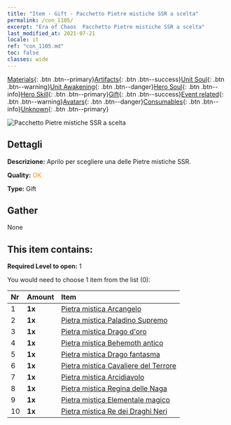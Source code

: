 ```yaml
---
title: "Item - Gift - Pacchetto Pietre mistiche SSR a scelta"
permalink: /con_1105/
excerpt: "Era of Chaos  Pacchetto Pietre mistiche SSR a scelta"
last_modified_at: 2021-07-21
locale: it
ref: "con_1105.md"
toc: false
classes: wide
---
```

 [Materials](/ItemsIT/){: .btn .btn--primary}[Artifacts](/ItemsIT/Artifacts/){: .btn .btn--success}[Unit Soul](/ItemsIT/UnitSoul/){: .btn .btn--warning}[Unit Awakening](/ItemsIT/UnitAwakening/){: .btn .btn--danger}[Hero Soul](/ItemsIT/HeroSoul/){: .btn .btn--info}[Hero Skill](/ItemsIT/HeroSkill/){: .btn .btn--primary}[Gift](/ItemsIT/Gift/){: .btn .btn--success}[Event related](/ItemsIT/Events/){: .btn .btn--warning}[Avatars](/ItemsIT/Avatars/){: .btn .btn--danger}[Consumables](/ItemsIT/Consumables/){: .btn .btn--info}[Unknown](/ItemsIT/Unknown/){: .btn .btn--primary}

 ![Pacchetto Pietre mistiche SSR a scelta](/images/t/i_907560.png)

## Dettagli
 **Descrizione:** Aprilo per scegliere una delle Pietre mistiche SSR.

 **Quality:** <span style="color: #FF8C00">OK</span>

 **Type:** Gift

## Gather

  None

## This item contains:

 **Required Level to open:** 1

 You would need to choose 1 item from the list (0):

  | Nr | Amount |     Item    |
  |:---|:-------|:------------|
  | 1 |  **1x** | [Pietra mistica Arcangelo](/ItemsIT/unt_288/) |  | 
  | 2 |  **1x** | [Pietra mistica Paladino Supremo](/ItemsIT/unt_289/) |  | 
  | 3 |  **1x** | [Pietra mistica Drago d'oro](/ItemsIT/unt_295/) |  | 
  | 4 |  **1x** | [Pietra mistica Behemoth antico](/ItemsIT/unt_311/) |  | 
  | 5 |  **1x** | [Pietra mistica Drago fantasma](/ItemsIT/unt_303/) |  | 
  | 6 |  **1x** | [Pietra mistica Cavaliere del Terrore](/ItemsIT/unt_302/) |  | 
  | 7 |  **1x** | [Pietra mistica Arcidiavolo](/ItemsIT/unt_318/) |  | 
  | 8 |  **1x** | [Pietra mistica Regina delle Naga](/ItemsIT/unt_325/) |  | 
  | 9 |  **1x** | [Pietra mistica Elementale magico](/ItemsIT/unt_347/) |  | 
  | 10 |  **1x** | [Pietra mistica Re dei Draghi Neri](/ItemsIT/unt_334/) |  | 
